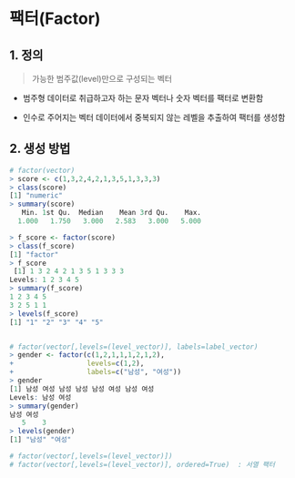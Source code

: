 # 팩터(Factor)

## 1. 정의

> 가능한 범주값(level)만으로 구성되는 벡터

- 범주형 데이터로 취급하고자 하는 문자 벡터나 숫자 벡터를 팩터로 변환함

- 인수로 주어지는 벡터 데이터에서 중복되지 않는 레벨을 추출하여 팩터를 생성함



## 2. 생성 방법

```R
# factor(vector)
> score <- c(1,3,2,4,2,1,3,5,1,3,3,3)
> class(score)
[1] "numeric"
> summary(score)
   Min. 1st Qu.  Median    Mean 3rd Qu.    Max. 
  1.000   1.750   3.000   2.583   3.000   5.000 

> f_score <- factor(score)
> class(f_score)
[1] "factor"
> f_score
 [1] 1 3 2 4 2 1 3 5 1 3 3 3
Levels: 1 2 3 4 5
> summary(f_score)
1 2 3 4 5 
3 2 5 1 1 
> levels(f_score)
[1] "1" "2" "3" "4" "5"


# factor(vector[,levels=(level_vector)], labels=label_vector)
> gender <- factor(c(1,2,1,1,1,2,1,2), 
+                  levels=c(1,2), 
+                  labels=c("남성", "여성"))
> gender
[1] 남성 여성 남성 남성 남성 여성 남성 여성
Levels: 남성 여성
> summary(gender)
남성 여성 
   5    3 
> levels(gender)
[1] "남성" "여성"

# factor(vector[,levels=(level_vector)])
# factor(vector[,levels=(level_vector)], ordered=True)	: 서열 팩터
```

